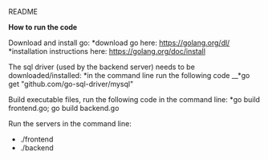 README

**How to run the code**

Download and install go:
*download go here: https://golang.org/dl/
*installation instructions here: https://golang.org/doc/install

The sql driver (used by the backend server) needs to be downloaded/installed:
*in the command line run the following code
__*go get "github.com/go-sql-driver/mysql"

Build executable files, run the following code in the command line:
*go build frontend.go; go build backend.go

Run the servers in the command line:
* ./frontend
* ./backend